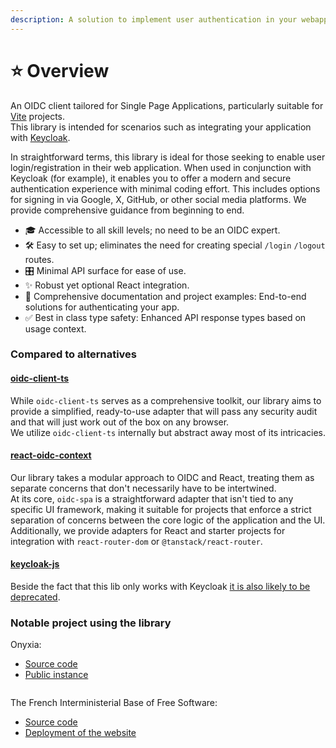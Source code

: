 ```yaml
---
description: A solution to implement user authentication in your webapplication
---
```


# ⭐ Overview

An OIDC client tailored for Single Page Applications, particularly suitable for [Vite](https://vitejs.dev/) projects.\
This library is intended for scenarios such as integrating your application with [Keycloak](https://www.keycloak.org/). &#x20;

In straightforward terms, this library is ideal for those seeking to enable user login/registration in their web application. When used in conjunction with Keycloak (for example), it enables you to offer a modern and secure authentication experience with minimal coding effort. This includes options for signing in via Google, X, GitHub, or other social media platforms. We provide comprehensive guidance from beginning to end.

* 🎓 Accessible to all skill levels; no need to be an OIDC expert.
* 🛠️ Easy to set up; eliminates the need for creating special `/login` `/logout` routes.
* 🎛️ Minimal API surface for ease of use.
* ✨ Robust yet optional React integration.
* 📖 Comprehensive documentation and project examples: End-to-end solutions for authenticating your app.
* ✅ Best in class type safety: Enhanced API response types based on usage context.

### Compared to alternatives

#### [oidc-client-ts](https://github.com/authts/oidc-client-ts)

While `oidc-client-ts` serves as a comprehensive toolkit, our library aims to provide a simplified, ready-to-use adapter that will pass any security audit and that will just work out of the box on any browser.\
We utilize `oidc-client-ts` internally but abstract away most of its intricacies.

#### [react-oidc-context](https://github.com/authts/react-oidc-context)

Our library takes a modular approach to OIDC and React, treating them as separate concerns that don't necessarily have to be intertwined.\
At its core, `oidc-spa` is a straightforward adapter that isn't tied to any specific UI framework, making it suitable for projects that enforce a strict separation of concerns between the core logic of the application and the UI.\
Additionally, we provide adapters for React and starter projects for integration with `react-router-dom` or `@tanstack/react-router`.

#### [keycloak-js](https://www.npmjs.com/package/keycloak-js)

Beside the fact that this lib only works with Keycloak [it is also likely to be deprecated](https://www.keycloak.org/2023/03/adapter-deprecation-update). &#x20;

### Notable project using the library

Onyxia:&#x20;

* [Source code](https://github.com/InseeFrLab/onyxia)
* [Public instance](https://datalab.sspcloud.fr)

<figure><img src="https://user-images.githubusercontent.com/6702424/231314534-2eeb1ab5-5460-4caa-b78d-55afd400c9fc.png" alt=""><figcaption></figcaption></figure>

The French Interministerial Base of Free Software:&#x20;

* [Source code](https://github.com/codegouvfr/sill-web/)
* [Deployment of the website](https://sill-preprod.lab.sspcloud.fr/)

<figure><img src="https://github.com/garronej/i18nifty/assets/6702424/aa06cc30-b2bd-4c8b-b435-2f875f53175b" alt=""><figcaption></figcaption></figure>
